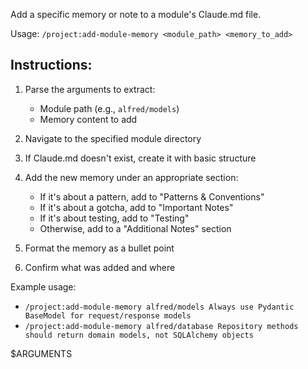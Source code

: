 Add a specific memory or note to a module's Claude.md file.

Usage: `/project:add-module-memory <module_path> <memory_to_add>`

## Instructions:

1. Parse the arguments to extract:
   - Module path (e.g., `alfred/models`)
   - Memory content to add

2. Navigate to the specified module directory

3. If Claude.md doesn't exist, create it with basic structure

4. Add the new memory under an appropriate section:
   - If it's about a pattern, add to "Patterns & Conventions"
   - If it's about a gotcha, add to "Important Notes"
   - If it's about testing, add to "Testing"
   - Otherwise, add to a "Additional Notes" section

5. Format the memory as a bullet point

6. Confirm what was added and where

Example usage:
- `/project:add-module-memory alfred/models Always use Pydantic BaseModel for request/response models`
- `/project:add-module-memory alfred/database Repository methods should return domain models, not SQLAlchemy objects`

$ARGUMENTS

